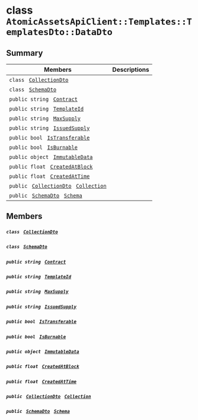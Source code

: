 # class `AtomicAssetsApiClient::Templates::TemplatesDto::DataDto` 

## Summary

 Members                                | Descriptions                                
----------------------------------------|---------------------------------------------
`class ` [`CollectionDto`](AtomicAssetsApiClient--Templates--TemplatesDto--DataDto--CollectionDto.md)        | 
`class ` [`SchemaDto`](AtomicAssetsApiClient--Templates--TemplatesDto--DataDto--SchemaDto.md)        | 
`public string ` [`Contract`](#class_atomic_assets_api_client_1_1_templates_1_1_templates_dto_1_1_data_dto_1a9b4baf8484b98d89513d7776a8877d0e) | 
`public string ` [`TemplateId`](#class_atomic_assets_api_client_1_1_templates_1_1_templates_dto_1_1_data_dto_1a5c685b09e3b7fae8be2d38c8f4803549) | 
`public string ` [`MaxSupply`](#class_atomic_assets_api_client_1_1_templates_1_1_templates_dto_1_1_data_dto_1a4dd50194618fac55b4d08b6c93724a32) | 
`public string ` [`IssuedSupply`](#class_atomic_assets_api_client_1_1_templates_1_1_templates_dto_1_1_data_dto_1a3cb7f0ff4cebaec1e75ad6a8a0fbc944) | 
`public bool ` [`IsTransferable`](#class_atomic_assets_api_client_1_1_templates_1_1_templates_dto_1_1_data_dto_1af193dfdfe992e25387876223bef24d71) | 
`public bool ` [`IsBurnable`](#class_atomic_assets_api_client_1_1_templates_1_1_templates_dto_1_1_data_dto_1a6b36b33f1018f4f87a1f2f6d3e7ce888) | 
`public object ` [`ImmutableData`](#class_atomic_assets_api_client_1_1_templates_1_1_templates_dto_1_1_data_dto_1a9fed56023309e1abafab5d3a66612ffd) | 
`public float ` [`CreatedAtBlock`](#class_atomic_assets_api_client_1_1_templates_1_1_templates_dto_1_1_data_dto_1a0caa720646d595f07067fcc6c44a4b2e) | 
`public float ` [`CreatedAtTime`](#class_atomic_assets_api_client_1_1_templates_1_1_templates_dto_1_1_data_dto_1a14bdb6268c108cfc8647325d8aff2078) | 
`public ` [`CollectionDto`](AtomicAssetsApiClient--Templates--TemplatesDto--DataDto--CollectionDto.md)` ` [`Collection`](#class_atomic_assets_api_client_1_1_templates_1_1_templates_dto_1_1_data_dto_1ac6d9b0c1cef1d8ad020fa9b6fc1c3319) | 
`public ` [`SchemaDto`](AtomicAssetsApiClient--Templates--TemplatesDto--DataDto--SchemaDto.md)` ` [`Schema`](#class_atomic_assets_api_client_1_1_templates_1_1_templates_dto_1_1_data_dto_1ad93c55d7b2a8254b86543bda80750a31) | 

## Members

##### `class ` [`CollectionDto`](AtomicAssetsApiClient--Templates--TemplatesDto--DataDto--CollectionDto.md) 

##### `class ` [`SchemaDto`](AtomicAssetsApiClient--Templates--TemplatesDto--DataDto--SchemaDto.md) 

##### `public string ` [`Contract`](#class_atomic_assets_api_client_1_1_templates_1_1_templates_dto_1_1_data_dto_1a9b4baf8484b98d89513d7776a8877d0e) 

##### `public string ` [`TemplateId`](#class_atomic_assets_api_client_1_1_templates_1_1_templates_dto_1_1_data_dto_1a5c685b09e3b7fae8be2d38c8f4803549) 

##### `public string ` [`MaxSupply`](#class_atomic_assets_api_client_1_1_templates_1_1_templates_dto_1_1_data_dto_1a4dd50194618fac55b4d08b6c93724a32) 

##### `public string ` [`IssuedSupply`](#class_atomic_assets_api_client_1_1_templates_1_1_templates_dto_1_1_data_dto_1a3cb7f0ff4cebaec1e75ad6a8a0fbc944) 

##### `public bool ` [`IsTransferable`](#class_atomic_assets_api_client_1_1_templates_1_1_templates_dto_1_1_data_dto_1af193dfdfe992e25387876223bef24d71) 

##### `public bool ` [`IsBurnable`](#class_atomic_assets_api_client_1_1_templates_1_1_templates_dto_1_1_data_dto_1a6b36b33f1018f4f87a1f2f6d3e7ce888) 

##### `public object ` [`ImmutableData`](#class_atomic_assets_api_client_1_1_templates_1_1_templates_dto_1_1_data_dto_1a9fed56023309e1abafab5d3a66612ffd) 

##### `public float ` [`CreatedAtBlock`](#class_atomic_assets_api_client_1_1_templates_1_1_templates_dto_1_1_data_dto_1a0caa720646d595f07067fcc6c44a4b2e) 

##### `public float ` [`CreatedAtTime`](#class_atomic_assets_api_client_1_1_templates_1_1_templates_dto_1_1_data_dto_1a14bdb6268c108cfc8647325d8aff2078) 

##### `public ` [`CollectionDto`](AtomicAssetsApiClient--Templates--TemplatesDto--DataDto--CollectionDto.md)` ` [`Collection`](#class_atomic_assets_api_client_1_1_templates_1_1_templates_dto_1_1_data_dto_1ac6d9b0c1cef1d8ad020fa9b6fc1c3319) 

##### `public ` [`SchemaDto`](AtomicAssetsApiClient--Templates--TemplatesDto--DataDto--SchemaDto.md)` ` [`Schema`](#class_atomic_assets_api_client_1_1_templates_1_1_templates_dto_1_1_data_dto_1ad93c55d7b2a8254b86543bda80750a31) 

